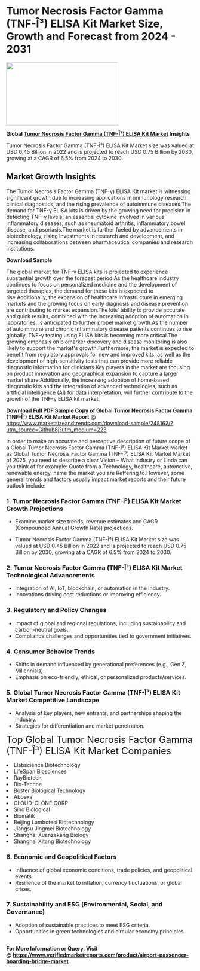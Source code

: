 <H1>Tumor Necrosis Factor Gamma (TNF-Î³) ELISA Kit Market Size, Growth and Forecast from 2024 - 2031</H1><img class="aligncenter size-medium wp-image-584254" src="https://thirdeyenews.in/wp-content/uploads/2024/09/Global-Market-Research-300x168.jpeg" alt="" width="300" height="168" /><p><strong>Global&nbsp;<a href="https://www.marketsizeandtrends.com/download-sample/248162/?utm_source=Github8j?utm_medium=223">Tumor Necrosis Factor Gamma (TNF-Î³) ELISA Kit Market</a> Insights</strong></p><p>Tumor Necrosis Factor Gamma (TNF-Î³) ELISA Kit Market size was valued at USD 0.45 Billion in 2022 and is projected to reach USD 0.75 Billion by 2030, growing at a CAGR of 6.5% from 2024 to 2030.</p><p><h2>Market Growth Insights</h2> <p>The Tumor Necrosis Factor Gamma (TNF-γ) ELISA Kit market is witnessing significant growth due to increasing applications in immunology research, clinical diagnostics, and the rising prevalence of autoimmune diseases.The demand for TNF-γ ELISA kits is driven by the growing need for precision in detecting TNF-γ levels, an essential cytokine involved in various inflammatory diseases, such as rheumatoid arthritis, inflammatory bowel disease, and psoriasis.The market is further fueled by advancements in biotechnology, rising investments in research and development, and increasing collaborations between pharmaceutical companies and research institutions.</p> <p><strong>Download Sample</strong></p> <p>The global market for TNF-γ ELISA kits is projected to experience substantial growth over the forecast period.As the healthcare industry continues to focus on personalized medicine and the development of targeted therapies, the demand for these kits is expected to rise.Additionally, the expansion of healthcare infrastructure in emerging markets and the growing focus on early diagnosis and disease prevention are contributing to market expansion.The kits' ability to provide accurate and quick results, combined with the increasing adoption of automation in laboratories, is anticipated to further propel market growth.As the number of autoimmune and chronic inflammatory disease patients continues to rise globally, TNF-γ testing using ELISA kits is becoming more critical.The growing emphasis on biomarker discovery and disease monitoring is also likely to support the market's growth.Furthermore, the market is expected to benefit from regulatory approvals for new and improved kits, as well as the development of high-sensitivity tests that can provide more reliable diagnostic information for clinicians.Key players in the market are focusing on product innovation and geographical expansion to capture a larger market share.Additionally, the increasing adoption of home-based diagnostic kits and the integration of advanced technologies, such as artificial intelligence (AI) for data interpretation, will further contribute to the growth of the TNF-γ ELISA kit market.</p> <p><span class=""><strong>Download Full PDF Sample Copy of Global Tumor Necrosis Factor Gamma (TNF-Î³) ELISA Kit Market Report</strong> @ <a href="https://www.marketsizeandtrends.com/download-sample/248162/?utm_source=Github8j?utm_medium=223" target="_blank">https://www.marketsizeandtrends.com/download-sample/248162/?utm_source=Github8j?utm_medium=223</a></span></p><p>In order to make an accurate and perceptive description of future scope of a Global&nbsp;Tumor Necrosis Factor Gamma (TNF-Î³) ELISA Kit Market Market as Global&nbsp;Tumor Necrosis Factor Gamma (TNF-Î³) ELISA Kit Market Market of 2025, you need to describe a clear Vision &ndash; What Industry or Linda can you think of for example: Quote from a Technology, healthcare, automotive, renewable energy, name the market you are Reffering to.However, some general trends and factors usually impact market reports and their future outlook include:</p><h3>1.&nbsp;<strong>Tumor Necrosis Factor Gamma (TNF-Î³) ELISA Kit Market Growth Projections</strong></h3><ul><li>Examine market size trends, revenue estimates and CAGR (Compounded Annual Growth Rate) projections.</li><li><p>Tumor Necrosis Factor Gamma (TNF-Î³) ELISA Kit Market size was valued at USD 0.45 Billion in 2022 and is projected to reach USD 0.75 Billion by 2030, growing at a CAGR of 6.5% from 2024 to 2030.</p></li></ul><h3>2.&nbsp;<strong>Tumor Necrosis Factor Gamma (TNF-Î³) ELISA Kit Market Technological Advancements</strong></h3><ul><li>Integration of AI, IoT, blockchain, or automation in the industry.</li><li>Innovations driving cost reductions or improving efficiency.</li></ul><h3>3.&nbsp;<strong>Regulatory and Policy Changes</strong></h3><ul><li>Impact of global and regional regulations, including sustainability and carbon-neutral goals.</li><li>Compliance challenges and opportunities tied to government initiatives.</li></ul><h3>4.&nbsp;<strong>Consumer Behavior Trends</strong></h3><ul><li>Shifts in demand influenced by generational preferences (e.g., Gen Z, Millennials).</li><li>Emphasis on eco-friendly, ethical, or personalized products/services.</li></ul><h3>5.&nbsp;<strong>Global Tumor Necrosis Factor Gamma (TNF-Î³) ELISA Kit Market Competitive Landscape</strong></h3><ul><li>Analysis of key players, new entrants, and partnerships shaping the industry.</li><li>Strategies for differentiation and market penetration.</li></ul><p data-pm-slice="1 1 []"><span style="color: inherit; font-family: inherit; font-size: 25px;">Top Global Tumor Necrosis Factor Gamma (TNF-Î³) ELISA Kit Market Companies</span></p><div class="" data-test-id=""><p><li>Elabscience Biotechnology</li><li> LifeSpan Biosciences</li><li> RayBiotech</li><li> Bio-Techne</li><li> Boster Biological Technology</li><li> Abbexa</li><li> CLOUD-CLONE CORP</li><li> Sino Biological</li><li> Biomatik</li><li> Beijing Lambotesi Biotechnology</li><li> Jiangsu Jingmei Biotechnology</li><li> Shanghai Xuanzekang Biology</li><li> Shanghai Xitang Biotechnology</li></p></div><h3>6.&nbsp;<strong>Economic and Geopolitical Factors</strong></h3><ul><li>Influence of global economic conditions, trade policies, and geopolitical events.</li><li>Resilience of the market to inflation, currency fluctuations, or global crises.</li></ul><h3>7.&nbsp;<strong>Sustainability and ESG (Environmental, Social, and Governance)</strong></h3><ul><li>Adoption of sustainable practices to meet ESG criteria.</li><li>Opportunities in green technologies and circular economy principles.</li></ul><h2><strong style="font-size: 14px;">For More Information or Query, Visit @&nbsp;</strong><a style="background-color: #ffffff; font-size: 14px;" href="https://www.marketsizeandtrends.com/report/tumor-necrosis-factor-gamma-tnf-elisa-kit-market/" target="_blank">https://www.verifiedmarketreports.com/product/airport-passenger-boarding-bridge-market</a></h2>